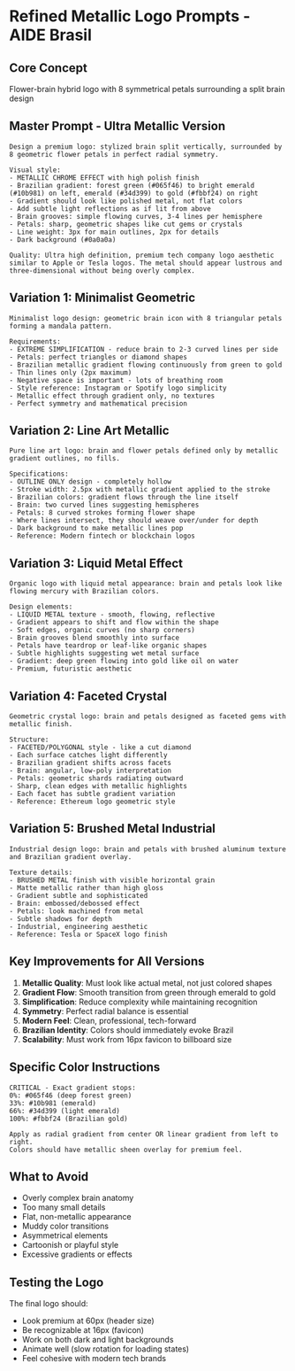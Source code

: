 # Refined Metallic Logo Prompts - AIDE Brasil

## Core Concept
Flower-brain hybrid logo with 8 symmetrical petals surrounding a split brain design

## Master Prompt - Ultra Metallic Version

```text
Design a premium logo: stylized brain split vertically, surrounded by 8 geometric flower petals in perfect radial symmetry. 

Visual style:
- METALLIC CHROME EFFECT with high polish finish
- Brazilian gradient: forest green (#065f46) to bright emerald (#10b981) on left, emerald (#34d399) to gold (#fbbf24) on right
- Gradient should look like polished metal, not flat colors
- Add subtle light reflections as if lit from above
- Brain grooves: simple flowing curves, 3-4 lines per hemisphere
- Petals: sharp, geometric shapes like cut gems or crystals
- Line weight: 3px for main outlines, 2px for details
- Dark background (#0a0a0a)

Quality: Ultra high definition, premium tech company logo aesthetic similar to Apple or Tesla logos. The metal should appear lustrous and three-dimensional without being overly complex.
```

## Variation 1: Minimalist Geometric

```text
Minimalist logo design: geometric brain icon with 8 triangular petals forming a mandala pattern.

Requirements:
- EXTREME SIMPLIFICATION - reduce brain to 2-3 curved lines per side
- Petals: perfect triangles or diamond shapes
- Brazilian metallic gradient flowing continuously from green to gold
- Thin lines only (2px maximum)
- Negative space is important - lots of breathing room
- Style reference: Instagram or Spotify logo simplicity
- Metallic effect through gradient only, no textures
- Perfect symmetry and mathematical precision
```

## Variation 2: Line Art Metallic

```text
Pure line art logo: brain and flower petals defined only by metallic gradient outlines, no fills.

Specifications:
- OUTLINE ONLY design - completely hollow
- Stroke width: 2.5px with metallic gradient applied to the stroke
- Brazilian colors: gradient flows through the line itself
- Brain: two curved lines suggesting hemispheres
- Petals: 8 curved strokes forming flower shape
- Where lines intersect, they should weave over/under for depth
- Dark background to make metallic lines pop
- Reference: Modern fintech or blockchain logos
```

## Variation 3: Liquid Metal Effect

```text
Organic logo with liquid metal appearance: brain and petals look like flowing mercury with Brazilian colors.

Design elements:
- LIQUID METAL texture - smooth, flowing, reflective
- Gradient appears to shift and flow within the shape
- Soft edges, organic curves (no sharp corners)
- Brain grooves blend smoothly into surface
- Petals have teardrop or leaf-like organic shapes
- Subtle highlights suggesting wet metal surface
- Gradient: deep green flowing into gold like oil on water
- Premium, futuristic aesthetic
```

## Variation 4: Faceted Crystal

```text
Geometric crystal logo: brain and petals designed as faceted gems with metallic finish.

Structure:
- FACETED/POLYGONAL style - like a cut diamond
- Each surface catches light differently
- Brazilian gradient shifts across facets
- Brain: angular, low-poly interpretation
- Petals: geometric shards radiating outward
- Sharp, clean edges with metallic highlights
- Each facet has subtle gradient variation
- Reference: Ethereum logo geometric style
```

## Variation 5: Brushed Metal Industrial

```text
Industrial design logo: brain and petals with brushed aluminum texture and Brazilian gradient overlay.

Texture details:
- BRUSHED METAL finish with visible horizontal grain
- Matte metallic rather than high gloss
- Gradient subtle and sophisticated
- Brain: embossed/debossed effect
- Petals: look machined from metal
- Subtle shadows for depth
- Industrial, engineering aesthetic
- Reference: Tesla or SpaceX logo finish
```

## Key Improvements for All Versions

1. **Metallic Quality**: Must look like actual metal, not just colored shapes
2. **Gradient Flow**: Smooth transition from green through emerald to gold
3. **Simplification**: Reduce complexity while maintaining recognition
4. **Symmetry**: Perfect radial balance is essential
5. **Modern Feel**: Clean, professional, tech-forward
6. **Brazilian Identity**: Colors should immediately evoke Brazil
7. **Scalability**: Must work from 16px favicon to billboard size

## Specific Color Instructions

```text
CRITICAL - Exact gradient stops:
0%: #065f46 (deep forest green)
33%: #10b981 (emerald)
66%: #34d399 (light emerald)
100%: #fbbf24 (Brazilian gold)

Apply as radial gradient from center OR linear gradient from left to right.
Colors should have metallic sheen overlay for premium feel.
```

## What to Avoid

- Overly complex brain anatomy
- Too many small details
- Flat, non-metallic appearance
- Muddy color transitions
- Asymmetrical elements
- Cartoonish or playful style
- Excessive gradients or effects

## Testing the Logo

The final logo should:
- Look premium at 60px (header size)
- Be recognizable at 16px (favicon)
- Work on both dark and light backgrounds
- Animate well (slow rotation for loading states)
- Feel cohesive with modern tech brands